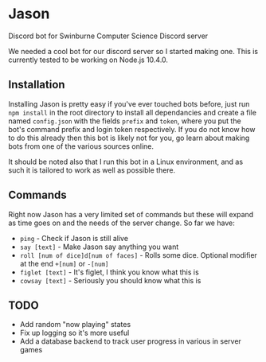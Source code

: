 # Jason
Discord bot for Swinburne Computer Science Discord server

We needed a cool bot for our discord server so I started making one. This is currently tested to be working on Node.js 10.4.0.

## Installation
Installing Jason is pretty easy if you've ever touched bots before, just run `npm install` in the root directory to install all dependancies and create a file named `config.json` with the fields `prefix` and `token`, where you put the bot's command prefix and login token respectively. If you do not know how to do this already then this bot is likely not for you, go learn about making bots from one of the various sources online.

It should be noted also that I run this bot in a Linux environment, and as such it is tailored to work as well as possible there.

## Commands
Right now Jason has a very limited set of commands but these will expand as time goes on and the needs of the server change. So far we have:
* `ping` - Check if Jason is still alive
* `say [text]` - Make Jason say anything you want
* `roll [num of dice]d[num of faces]` - Rolls some dice. Optional modifier at the end `+[num]` or `-[num]`
* `figlet [text]` - It's figlet, I think you know what this is
* `cowsay [text]` - Seriously you should know what this is

## TODO
* Add random "now playing" states
* Fix up logging so it's more useful
* Add a database backend to track user progress in various in server games
